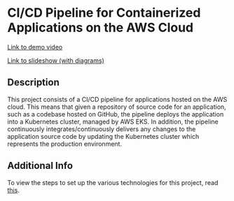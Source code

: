 # CI/CD Pipeline for Containerized Applications on the AWS Cloud

[Link to demo video](https://www.youtube.com/watch?v=tR4UmLa0-Qo)

[Link to slideshow (with diagrams)](https://docs.google.com/presentation/d/15Ocx_kM3NZPsPPqHI3kOabuNE8D6miDCyZqYyA8qD-o/edit?usp=sharing)

## Description

This project consists of a CI/CD pipeline for applications hosted on the AWS cloud. This means that given a repository of source code for an application, such as a codebase hosted on GitHub, the pipeline deploys the application into a Kubernetes cluster, managed by AWS EKS. In addition, the pipeline continuously integrates/continuously delivers any changes to the application source code by updating the Kubernetes cluster which represents the production environment.

## Additional Info

To view the steps to set up the various technologies for this project, read [this](./Setup.md).
